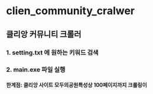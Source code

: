 # clien_community_cralwer
## 클리앙 커뮤니티 크롤러
### 1. setting.txt 에 원하는 키워드 검색
### 2. main.exe 파일 실행
#### 한계점: 클리앙 사이트 모두의공원특성상 100페이지까지 크롤링이 
